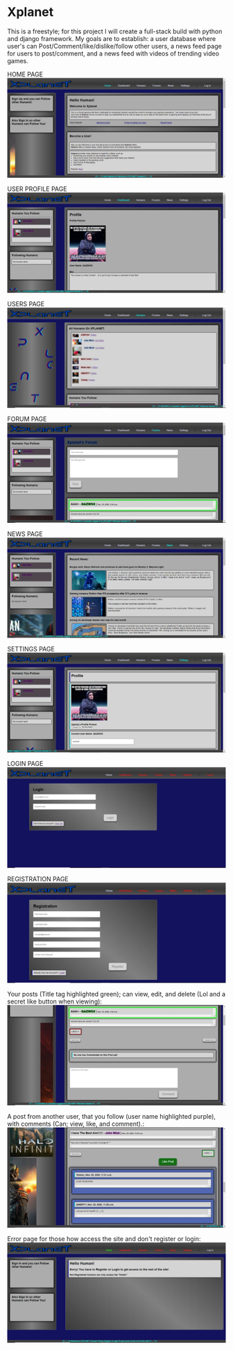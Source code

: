 # Xplanet
This is a freestyle; for this project I will create a full-stack build with python and django framework. My goals are to establish: a user database where user's can Post/Comment/like/dislike/follow other users, a news feed page for users to post/comment, and a news feed with videos of trending video games.

HOME PAGE
<img src="/img/home.JPG">

USER PROFILE PAGE
<img src="/img/pro.JPG">

USERS PAGE
<img src="/img/users.JPG">

FORUM PAGE
<img src="/img/forum.JPG">

NEWS PAGE
<img src="/img/news.JPG">

SETTINGS PAGE
<img src="/img/setting.JPG">

LOGIN PAGE
<img src="/img/log.JPG">

REGISTRATION PAGE
<img src="/img/reg.JPG">

Your posts (Title tag highlighted green); can view, edit, and delete (Lol and a secret like button when viewing):
<img src="/img/urpost.JPG">

A post from another user, that you follow (user name highlighted purple), with comments (Can; view, like, and comment).:
<img src="/img/fullpost.JPG">

Error page for those how access the site and don't register or login:
<img src="/img/error.JPG">
